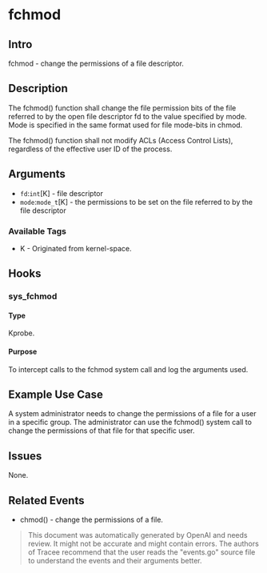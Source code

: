 
# fchmod

## Intro
fchmod - change the permissions of a file descriptor.

## Description
The fchmod() function shall change the file permission bits of the file referred to by the open file descriptor fd to the value specified by mode. Mode is specified in the same format used for file mode-bits in chmod.

The fchmod() function shall not modify ACLs (Access Control Lists), regardless of the effective user ID of the process.

## Arguments
* `fd`:`int`[K] - file descriptor
* `mode`:`mode_t`[K] - the permissions to be set on the file referred to by the file descriptor

### Available Tags
* K - Originated from kernel-space.

## Hooks
### sys_fchmod
#### Type
Kprobe.
#### Purpose
To intercept calls to the fchmod system call and log the arguments used.

## Example Use Case
A system administrator needs to change the permissions of a file for a user in a specific group. The administrator can use the fchmod() system call to change the permissions of that file for that specific user.

## Issues
None.

## Related Events
* chmod() - change the permissions of a file.

> This document was automatically generated by OpenAI and needs review. It might
> not be accurate and might contain errors. The authors of Tracee recommend that
> the user reads the "events.go" source file to understand the events and their
> arguments better.
